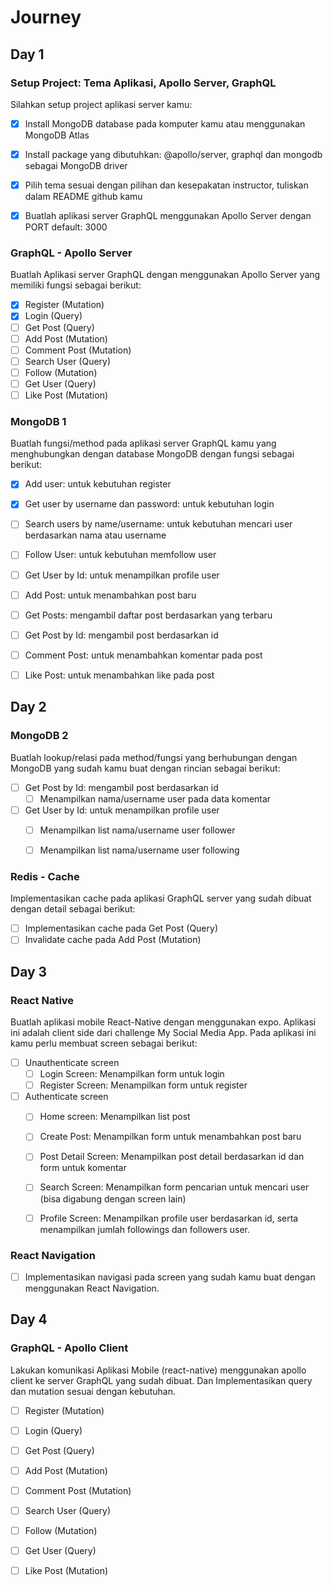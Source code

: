 # Journey

## Day 1

### Setup Project: Tema Aplikasi, Apollo Server, GraphQL
Silahkan setup project aplikasi server kamu:
- [x] Install MongoDB database pada komputer kamu atau menggunakan MongoDB Atlas
- [x] Install package yang dibutuhkan: @apollo/server, graphql dan mongodb sebagai MongoDB driver
- [x] Pilih tema sesuai dengan pilihan dan kesepakatan instructor, tuliskan dalam README github kamu
- [x] Buatlah aplikasi server GraphQL menggunakan Apollo Server dengan PORT default: 3000


### GraphQL - Apollo Server
Buatlah Aplikasi server GraphQL dengan menggunakan Apollo Server yang memiliki fungsi sebagai berikut:
- [x] Register (Mutation)
- [x] Login (Query)
- [ ] Get Post (Query)
- [ ] Add Post (Mutation)
- [ ] Comment Post (Mutation)
- [ ] Search User (Query)
- [ ] Follow (Mutation)
- [ ] Get User (Query)
- [ ] Like Post (Mutation)

### MongoDB 1
Buatlah fungsi/method pada aplikasi server GraphQL kamu yang menghubungkan dengan database MongoDB dengan fungsi sebagai berikut:
- [x] Add user: untuk kebutuhan register
- [x] Get user by username dan password: untuk kebutuhan login
- [ ] Search users by name/username: untuk kebutuhan mencari user berdasarkan nama atau username
- [ ] Follow User: untuk kebutuhan memfollow user
- [ ] Get User by Id: untuk menampilkan profile user
- [ ] Add Post: untuk menambahkan post baru
- [ ] Get Posts: mengambil daftar post berdasarkan yang terbaru
- [ ] Get Post by Id: mengambil post berdasarkan id
- [ ] Comment Post: untuk menambahkan komentar pada post
- [ ] Like Post: untuk menambahkan like pada post


## Day 2

### MongoDB 2
Buatlah lookup/relasi pada method/fungsi yang berhubungan dengan MongoDB yang sudah kamu buat dengan rincian sebagai berikut:
- [ ] Get Post by Id: mengambil post berdasarkan id
  - [ ] Menampilkan nama/username user pada data komentar

- [ ] Get User by Id: untuk menampilkan profile user
  - [ ] Menampilkan list nama/username user follower
  - [ ] Menampilkan list nama/username user following


### Redis - Cache
Implementasikan cache pada aplikasi GraphQL server yang sudah dibuat dengan detail sebagai berikut:
- [ ] Implementasikan cache pada Get Post (Query)
- [ ] Invalidate cache pada Add Post (Mutation)

## Day 3
### React Native
Buatlah aplikasi mobile React-Native dengan menggunakan expo. Aplikasi ini adalah client side dari challenge My Social Media App.
Pada aplikasi ini kamu perlu membuat screen sebagai berikut:
- [ ] Unauthenticate screen
  - [ ] Login Screen: Menampilkan form untuk login
  - [ ] Register Screen: Menampilkan form untuk register

- [ ] Authenticate screen
  - [ ] Home screen: Menampilkan list post
  - [ ] Create Post: Menampilkan form untuk menambahkan post baru
  - [ ] Post Detail Screen: Menampilkan post detail berdasarkan id dan form untuk komentar
  - [ ] Search Screen: Menampilkan form pencarian untuk mencari user (bisa digabung dengan screen lain)
  - [ ] Profile Screen: Menampilkan profile user berdasarkan id, serta menampilkan jumlah followings dan followers user.


### React Navigation
 - [ ] Implementasikan navigasi pada screen yang sudah kamu buat dengan menggunakan React Navigation.


## Day 4
### GraphQL - Apollo Client
Lakukan komunikasi Aplikasi Mobile (react-native) menggunakan apollo client ke server GraphQL  yang sudah dibuat. Dan Implementasikan query dan mutation sesuai dengan kebutuhan.
- [ ] Register (Mutation)
- [ ] Login (Query)
- [ ] Get Post (Query)
- [ ] Add Post (Mutation)
- [ ] Comment Post (Mutation)
- [ ] Search User (Query)
- [ ] Follow (Mutation)
- [ ] Get User (Query)
- [ ] Like Post (Mutation)

